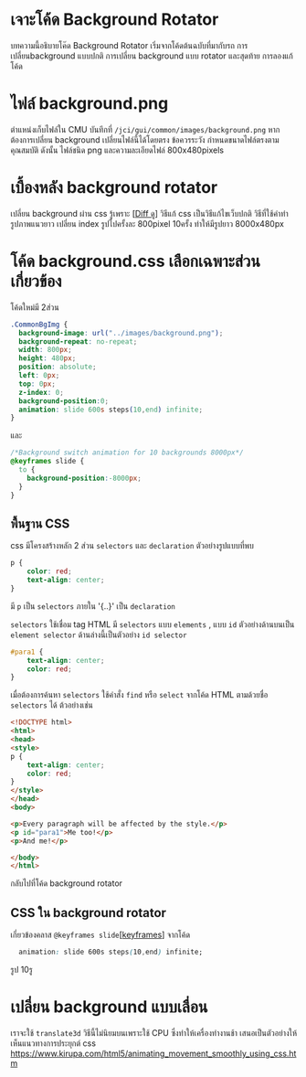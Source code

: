 # เจาะโค้ด Background Rotator
บทความนี้อธิบายโค๊ด Background Rotator เริ่มจากโค้ดต้นฉบับที่มากับรถ การเปลี่ยนbackground แบบปกติ การเปลี่ยน background แบบ rotator และสุดท้าย การลองแก้โค้ด

# ไฟล์ background.png
ตำแหน่งเก็บไฟล์ใน CMU บันทึกที่ `/jci/gui/common/images/background.png` หากต้องการเปลี่ยน background เปลี่ยนไฟล์นี้ได้โดยตรง ข้อควรระวัง กำหนดขนาดไฟล์ตรงตามคุณสมบัติ ดังนั้น ไฟล์ชนิด png และความละเอียดไฟล์ 800x480pixels

# เบื้องหลัง background rotator
เปลี่ยน background ผ่าน css รู้เพราะ [[Diff ดู](https://atom.io/packages/compare-files)] วิธีแก้ css เป็นวิธีแก้ไขเว็บปกติ วิธีที่ใช้คำทำรูปภาพแนวยาว เปลี่ยน index รูปไปครั้งละ 800pixel 10ครั้ง ทำให้มีรูปยาว 8000x480px

# โค้ด background.css เลือกเฉพาะส่วนเกี่ยวข้อง
โค้ดใหม่มี 2ส่วน

```css
.CommonBgImg {
  background-image: url("../images/background.png");
  background-repeat: no-repeat;
  width: 800px;
  height: 480px;
  position: absolute;
  left: 0px;
  top: 0px;
  z-index: 0;
  background-position:0;
  animation: slide 600s steps(10,end) infinite;
}
```
และ

```css
/*Background switch animation for 10 backgrounds 8000px*/
@keyframes slide {
  to {
    background-position:-8000px;
  }
}
```

## พื้นฐาน CSS
css มีโครงสร้างหลัก 2 ส่วน `selectors` และ `declaration` ตัวอย่างรูปแบบที่พบ
```css
p {
    color: red;
    text-align: center;
}
```
มี `p` เป็น `selectors`  ภายใน '{..}' เป็น `declaration`

`selectors` ใช้เชื่อม tag HTML มี `selectors` แบบ `elements` , แบบ `id` ตัวอย่างด้านบนเป็น `element selector` ด้านล่างนี้เป็นตัวอย่าง `id selector`

```css
#para1 {
    text-align: center;
    color: red;
}
```
เมื่อต้องการค้นหา `selectors` ใช้คำสั่ง `find` หรือ `select` จากโค้ด HTML ตามด้วยชื่อ `selectors` ได้ ต้วอย่างเช่น

```html
<!DOCTYPE html>
<html>
<head>
<style>
p {
    text-align: center;
    color: red;
}
</style>
</head>
<body>

<p>Every paragraph will be affected by the style.</p>
<p id="para1">Me too!</p>
<p>And me!</p>

</body>
</html>
```

กลับไปที่โค้ด background rotator
## CSS ใน background rotator
เกี่ยวข้องคลาส `@keyframes slide`[[keyframes](https://css-tricks.com/snippets/css/keyframe-animation-syntax/)]
จากโค้ด

```css
  animation: slide 600s steps(10,end) infinite;
```
รูป 10รู

# เปลี่ยน background แบบเลื่อน
เราจะใช้ `translate3d` วิธีนี้ไม่นิยมบนเพราะใช้ CPU  ซึ่งทำให้เครื่องทำงานช้า เสนอเป็นตัวอย่างให้เห็นแนวทางการประยุกต์ css
https://www.kirupa.com/html5/animating_movement_smoothly_using_css.htm
